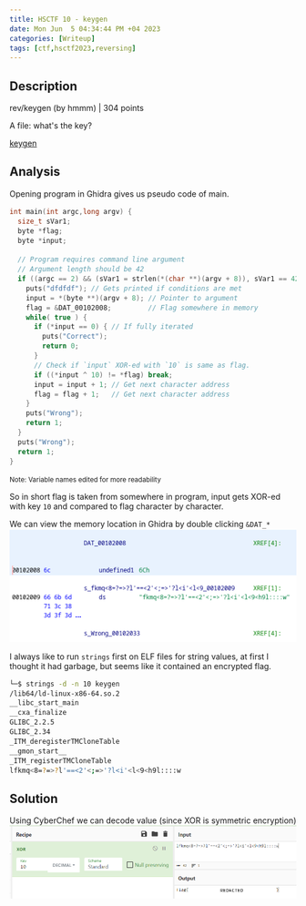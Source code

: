 ```yaml
---
title: HSCTF 10 - keygen
date: Mon Jun  5 04:34:44 PM +04 2023
categories: [Writeup]
tags: [ctf,hsctf2023,reversing]
---
```


## Description

rev/keygen (by hmmm) | 304 points

A file: what's the key?

[keygen](https://hsctf-10-resources.storage.googleapis.com/uploads/d1f4fd3e4a0935e25ef630ca70bd74d54372b84b9a86d214d731f7979b2bce9a/keygen)

## Analysis

Opening program in Ghidra gives us pseudo code of main.

```c
int main(int argc,long argv) {
  size_t sVar1;
  byte *flag;
  byte *input;
  
  // Program requires command line argument
  // Argument length should be 42
  if ((argc == 2) && (sVar1 = strlen(*(char **)(argv + 8)), sVar1 == 42)) {
    puts("dfdfdf"); // Gets printed if conditions are met
    input = *(byte **)(argv + 8); // Pointer to argument
    flag = &DAT_00102008;         // Flag somewhere in memory
    while( true ) {
      if (*input == 0) { // If fully iterated
        puts("Correct");
        return 0;
      }
      // Check if `input` XOR-ed with `10` is same as flag.
      if ((*input ^ 10) != *flag) break;
      input = input + 1; // Get next character address
      flag = flag + 1;   // Get next character address
    }
    puts("Wrong");
    return 1;
  }
  puts("Wrong");
  return 1;
}
```
<small>Note: Variable names edited for more readability</small>

So in short flag is taken from somewhere in program, input gets XOR-ed with key `10` and compared to flag character by character.

We can view the memory location in Ghidra by double clicking `&DAT_*`
![keygen-1](/assets/images/HSCTF/2023/keygen-1.png)

I always like to run `strings` first on ELF files for string values, at first I thought it had garbage, but seems like it contained an encrypted flag.

```sh
└─$ strings -d -n 10 keygen
/lib64/ld-linux-x86-64.so.2
__libc_start_main
__cxa_finalize
GLIBC_2.2.5
GLIBC_2.34
_ITM_deregisterTMCloneTable
__gmon_start__
_ITM_registerTMCloneTable
lfkmq<8=?=>?l'==<2'<;=>'?l<i'<l<9<h9l::::w
```

## Solution
 
Using CyberChef we can decode value (since XOR is symmetric encryption)
![keygen-2](/assets/images/HSCTF/2023/keygen-2.png)